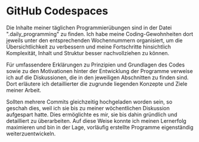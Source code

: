# GitHub Codespaces 

Die Inhalte meiner täglichen Programmierübungen sind in der Datei ".daily_programming" zu finden. Ich habe meine Coding-Gewohnheiten dort jeweils unter den entsprechenden Wochennummern organisiert, um die Übersichtlichkeit zu verbessern und meine Fortschritte hinsichtlich Komplexität, Inhalt und Struktur besser nachvollziehen zu können.

Für umfassendere Erklärungen zu Prinzipien und Grundlagen des Codes sowie zu den Motivationen hinter der Entwicklung der Programme verweise ich auf die Diskussionen, die in den jeweiligen Abschnitten zu finden sind. Dort erläutere ich detaillierter die zugrunde liegenden Konzepte und Ziele meiner Arbeit.

Sollten mehrere Commits gleichzeitig hochgeladen worden sein, so geschah dies, weil ich sie bis zu meiner wöchentlichen Diskussion aufgespart hatte. Dies ermöglichte es mir, sie bis dahin gründlich und detailliert zu überarbeiten. Auf diese Weise konnte ich meinen Lernerfolg maximieren und bin in der Lage, vorläufig erstellte Programme eigenständig weiterzuentwickeln.
